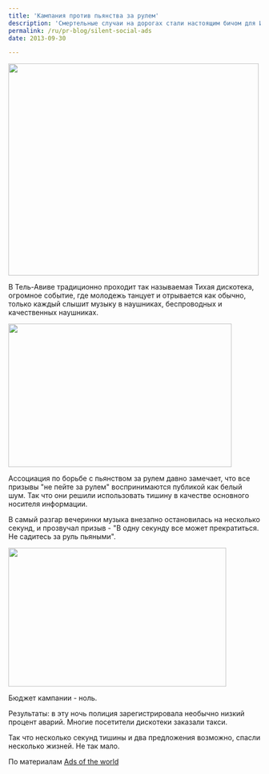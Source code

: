 ```yaml
---
title: 'Кампания против пьянства за рулем'
description: 'Смертельные случаи на дорогах стали настоящим бичом для Израиля. Постоянно растет количество смертей, вызванных вождением в нетрезвом виде.'
permalink: /ru/pr-blog/silent-social-ads
date: 2013-09-30

---
```


<img src="{{ site.assets }}/upload/silentaccidentlogo.jpg" alt="" class="post__img" width="500" height="423">

В Тель-Авиве традиционно проходит так называемая Тихая дискотека, огромное событие,  где молодежь танцует и отрывается как обычно, только каждый слышит музыку в наушниках, беспроводных и качественных наушниках.

<img src="{{ site.assets }}/upload/silentaccident1.jpg" alt="" class="post__img" width="446" height="286">

Ассоциация по борьбе с пьянством за рулем давно замечает, что все призывы "не пейте за рулем" воспринимаются публикой как белый шум. Так что они решили использовать тишину в качестве основного носителя информации.

В самый разгар вечеринки музыка внезапно остановилась на несколько секунд, и прозвучал призыв - "В одну секунду все может прекратиться. Не садитесь за руль пьяными".

<img src="{{ site.assets }}/upload/silentaccident2.jpg" alt="" class="post__img" width="435" height="277">

Бюджет кампании - ноль.

Результаты: в эту ночь полиция зарегистрировала необычно низкий процент аварий. Многие посетители дискотеки заказали такси.

Так что несколько секунд тишины и два предложения возможно, спасли несколько жизней. Не так мало.

По материалам <a href="http://adsoftheworld.com/media/dm/or_yarok_association_for_safe_driving_the_silent_accident?size=original">Ads of the world</a>


